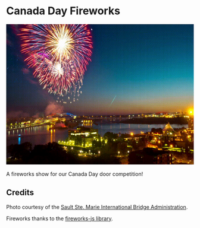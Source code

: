 # Canada Day Fireworks

![Fireworks over Sault Ste. Marie](demo.gif)

A fireworks show for our Canada Day door competition!

## Credits

Photo courtesy of the
[Sault Ste. Marie International Bridge Administration](https://www.saultbridge.com/sault-ste-marie-bridge-authority/50th-anniversary/50th-anniversary-bridge-fireworks-and-st-marys-river-2012/).

Fireworks thanks to the [fireworks-js library](https://fireworks.js.org/).
